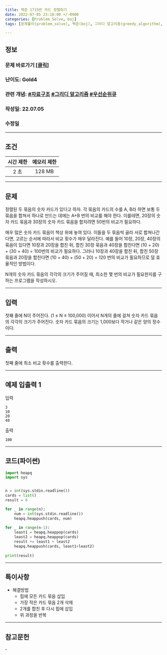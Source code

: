 ```yaml
---
title: 백준 1715번 카드 정렬하기
date: 2022-07-05 23:18:00 +/-0900
categories: [Problem_Solve, boj]
tags: [문제풀이(problem_solve), 백준(boj), 그리디 알고리즘(greedy_algorithm), 우선순위큐(priority_queue), 자료구조(data_structure)]

---
```

## 정보
### 문제 바로가기 [[클릭](https://www.acmicpc.net/problem/1715)]
### 난이도: Gold4
### 관련 개념: [#자료구조](https://www.acmicpc.net/problemset?sort=ac_desc&algo=175) [#그리디 알고리즘](https://www.acmicpc.net/problemset?sort=ac_desc&algo=33) [#우선순위큐](https://www.acmicpc.net/problemset?sort=ac_desc&algo=59)
### 작성일: 22.07.05
### 수정일

---
## 조건

시간 제한|메모리 제한
:---:|:---:
2 초|128 MB

---
## 문제
정렬된 두 묶음의 숫자 카드가 있다고 하자. 각 묶음의 카드의 수를 A, B라 하면 보통 두 묶음을 합쳐서 하나로 만드는 데에는 A+B 번의 비교를 해야 한다. 이를테면, 20장의 숫자 카드 묶음과 30장의 숫자 카드 묶음을 합치려면 50번의 비교가 필요하다.

매우 많은 숫자 카드 묶음이 책상 위에 놓여 있다. 이들을 두 묶음씩 골라 서로 합쳐나간다면, 고르는 순서에 따라서 비교 횟수가 매우 달라진다. 예를 들어 10장, 20장, 40장의 묶음이 있다면 10장과 20장을 합친 뒤, 합친 30장 묶음과 40장을 합친다면 (10 + 20) + (30 + 40) = 100번의 비교가 필요하다. 그러나 10장과 40장을 합친 뒤, 합친 50장 묶음과 20장을 합친다면 (10 + 40) + (50 + 20) = 120 번의 비교가 필요하므로 덜 효율적인 방법이다.

N개의 숫자 카드 묶음의 각각의 크기가 주어질 때, 최소한 몇 번의 비교가 필요한지를 구하는 프로그램을 작성하시오.

---
## 입력
첫째 줄에 N이 주어진다. (1 ≤ N ≤ 100,000) 이어서 N개의 줄에 걸쳐 숫자 카드 묶음의 각각의 크기가 주어진다. 숫자 카드 묶음의 크기는 1,000보다 작거나 같은 양의 정수이다.

---
## 출력
첫째 줄에 최소 비교 횟수를 출력한다.

---
## 예제 입출력 1
입력
```
3
10
20
40
```

출력
```
100
```

---
## 코드(파이썬)
```python
import heapq
import sys


n = int(sys.stdin.readline())
cards = list()
result = 0

for _ in range(n):
    num = int(sys.stdin.readline())
    heapq.heappush(cards, num)
    
for _ in range(n-1):
    least1 = heapq.heappop(cards)
    least2 = heapq.heappop(cards)
    result += least1 + least2
    heapq.heappush(cards, least1+least2)
    
print(result)


```

---
## 특이사항
- 해결방법
  - 힙에 모든 카드 묶음 삽입
  - 가장 작은 카드 묶음 2개 삭제
  - 2개를 합친 후 다시 힙에 삽입
  - 위 과정을 반복

---
## 참고문헌
\-
